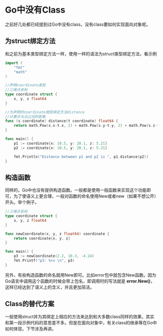 # Go中没有Class

之前好几处都已经提到过Go中没有class，没有class要如何实现面向对象呢。

## 为struct绑定方法

和之前为基本类型绑定方法一样，使用一样的语法为struct类型绑定方法，看示例
```go
import (
	"fmt"
	"math"
)

//声明coordinate类型
//三维点坐标
type coordinate struct {
	x, y, z float64
}

//为声明的coordinate类型绑定方法distance
//计算点与点之间的距离
func (s coordinate) distance(t coordinate) float64 {
	return math.Pow(s.x-t.x, 2) + math.Pow(s.y-t.y, 2) + math.Pow(s.z-t.z, 2)
}

func main() {
	p1 := coordinate{x: 10.5, y: 20.1, z: 5.21}
	p2 := coordinate{x: 10.5, y: 20.1, z: 5.21}

	fmt.Println("Distance between p1 and p2 is ", p1.distance(p2))
}
```

## 构造函数
同样的，Go中也没有提供构造函数。一般都是使用一般函数来实现这个功能即可，为了使语义上更合理，一般对函数的命名使用New或者new（如果不想公开）开头。举个例子。
```go
//三维点坐标
type coordinate struct {
	x, y, z float64
}

func newCoordinate(x, y, z float64) coordinate {
	return coordinate{x, y, z}
}

func main() {
	p3 := newCoordinate(2.2, 10.3, -4.24)
	fmt.Printf("p3: %+v \n", p3)
}
```
另外，有些构造函数的命名就用New即可。比如error包中就包含New函数。因为Go语言中调用这个函数的时候会带上包名，即调用时的写法就是 **error.New()**，这样已经达到了语义上的含义，并且更加简洁。

## Class的替代方案
一般使用struct并为其绑定上相应的方法来达到和大多数class同样的效果。其实和第一段示例代码的意思差不多。但是在面向对象中，有关class的继承等在Go中如何体现，下节涉及再讲。